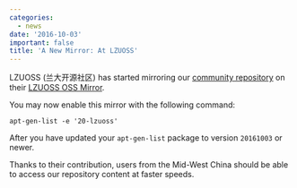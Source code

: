 ```yaml
---
categories:
  - news
date: '2016-10-03'
important: false
title: 'A New Mirror: At LZUOSS'
---
```



LZUOSS (兰大开源社区) has started mirroring our [community repository](https://repo.aosc.io) on their [LZUOSS OSS Mirror](http://mirror.lzu.edu.cn/).

You may now enable this mirror with the following command:

    apt-gen-list -e '20-lzuoss'

After you have updated your `apt-gen-list` package to version `20161003` or newer.

Thanks to their contribution, users from the Mid-West China should be able to access our repository content at faster speeds.